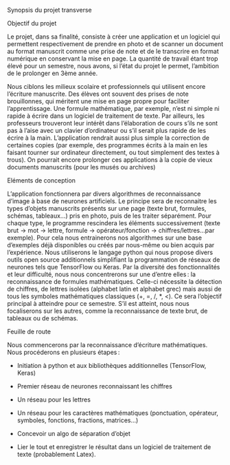 Synopsis du projet transverse 
 
Objectif du projet 
 
Le projet, dans sa finalité, consiste à créer une application et un logiciel qui permettent respectivement de prendre en photo et de scanner un document au format manuscrit comme une prise de note et de le transcrire en format numérique en conservant la mise en page. La quantité de travail étant trop élevé pour un semestre, nous avons, si l’état du projet le permet, l’ambition de le prolonger en 3ème année.

Nous ciblons les milieux scolaire et professionnels qui utilisent encore l’écriture manuscrite. Des élèves ont souvent des prises de note brouillonnes, qui méritent une mise en page propre pour faciliter l’apprentissage. Une formule mathématique, par exemple, n’est ni simple ni rapide à écrire dans un logiciel de traitement de texte. Par ailleurs, les professeurs trouveront leur intérêt dans l’élaboration de cours s’ils ne sont pas à l’aise avec un clavier d’ordinateur ou s’il serait plus rapide de les écrire à la main. L’application rendrait aussi plus simple la correction de certaines copies (par exemple, des programmes écrits à la main en les faisant tourner sur ordinateur directement, ou tout simplement des textes à trous). On pourrait encore prolonger ces applications à la copie de vieux documents manuscrits (pour les musés ou archives)  

Eléments de conception 
 
L’application fonctionnera par divers algorithmes de reconnaissance d’image à base de neurones artificiels. Le principe sera de reconnaitre les types d’objets manuscrits présents sur une page (texte brut, formules, schémas, tableaux…) pris en photo, puis de les traiter séparément. Pour chaque type, le programme rescindera les éléments successivement (texte brut 
→
 mot 
→
 lettre, formule 
→
 opérateur/fonction 
→
 chiffres/lettres…par exemple). Pour cela nous entrainerons nos algorithmes sur une base d’exemples déjà disponibles ou créés par nous-même ou bien acquis par l’expérience. Nous utiliserons le langage python qui nous propose divers outils open source additionnels simplifiant la programmation de réseaux de neurones tels que TensorFlow ou Keras. 
Par la diversité des fonctionnalités et leur difficulté, nous nous concentrerons sur une d’entre elles : la reconnaissance de formules mathématiques. Celle-ci nécessite la détection de chiffres, de lettres isolées (alphabet latin et alphabet grec) mais aussi de tous les symboles mathématiques classiques (+, =, /, *, <). Ce sera l’objectif principal à atteindre pour ce semestre. S’il est atteint, nous nous focaliserons sur les autres, comme la reconnaissance de texte brut, de tableaux ou de schémas. 
 
 
 
 
 
Feuille de route 
 
Nous commencerons par la reconnaissance d’écriture mathématiques. Nous procéderons en plusieurs étapes : 

- Initiation à python et aux bibliothèques additionnelles (TensorFlow, Keras) 

- Premier réseau de neurones reconnaissant les chiffres 

- Un réseau pour les lettres 

- Un réseau pour les caractères mathématiques (ponctuation, opérateur, symboles, fonctions, fractions, matrices…) 

- Concevoir un algo de séparation d’objet 

- Lier le tout et enregistrer le résultat dans un logiciel de traitement de texte (probablement Latex). 
 
